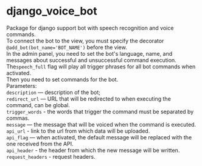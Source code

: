 # django_voice_bot
Package for django support bot with speech recognition and voice commands.<br>
To connect the bot to the view, you must specify the decorator ```@add_bot(bot_name='BOT_NAME')``` before the view.<br>
In the admin panel, you need to set the bot's language, name, and messages about successful and unsuccessful command execution.<br>
The```speech_full``` flag will play all trigger phrases for all bot commands when activated.<br>
Then you need to set commands for the bot.<br> Parameters:<br> ```description``` — description of the bot;<br> ```redirect_url``` — URL that will be redirected to when executing the command, can be global.<br> ```trigger_words``` - the words that trigger the command must be separated by commas.<br> ```message``` — the message that will be voiced when the command is executed.<br> ```api_url``` - link to the url from which data will be uploaded.<br> ```api_flag``` — when activated, the default message will be replaced with the one received from the API.<br> ```api_header``` - the header from which the new message will be written.<br> ```request_headers``` - request headers.
